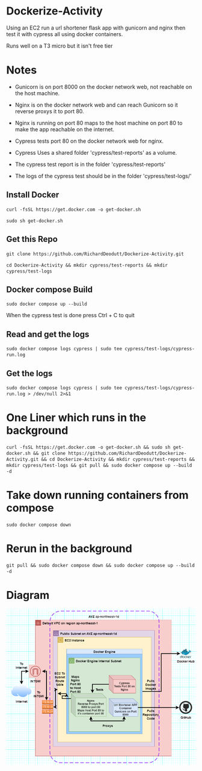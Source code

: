 # Dockerize-Activity

Using an EC2 run a url shortener flask app with gunicorn and nginx then test it with cypress all using docker containers. 

Runs well on a T3 micro but it isn't free tier

# Notes

- Gunicorn is on port 8000 on the docker network web, not reachable on the host machine. 

- Nginx is on the docker network web and can reach Gunicorn so it reverse proxys it to port 80. 

- Nginx is running on port 80 maps to the host machine on port 80 to make the app reachable on the internet. 

- Cypress tests port 80 on the docker network web for nginx.

- Cypress Uses a shared folder 'cypress/test-reports' as a volume.

- The cypress test report is in the folder 'cypress/test-reports'

- The logs of the cypress test should be in the folder 'cypress/test-logs/'

## Install Docker

```
curl -fsSL https://get.docker.com -o get-docker.sh
```

```
sudo sh get-docker.sh
```

## Get this Repo

```
git clone https://github.com/RichardDeodutt/Dockerize-Activity.git
```

```
cd Dockerize-Activity && mkdir cypress/test-reports && mkdir cypress/test-logs
```

## Docker compose Build

```
sudo docker compose up --build
```

When the cypress test is done press Ctrl + C to quit

## Read and get the logs

```
sudo docker compose logs cypress | sudo tee cypress/test-logs/cypress-run.log
```

## Get the logs

```
sudo docker compose logs cypress | sudo tee cypress/test-logs/cypress-run.log > /dev/null 2>&1
```

# One Liner which runs in the background

```
curl -fsSL https://get.docker.com -o get-docker.sh && sudo sh get-docker.sh && git clone https://github.com/RichardDeodutt/Dockerize-Activity.git && cd Dockerize-Activity && mkdir cypress/test-reports && mkdir cypress/test-logs && git pull && sudo docker compose up --build -d
```

# Take down running containers from compose

```
sudo docker compose down
```

# Rerun in the background

```
git pull && sudo docker compose down && sudo docker compose up --build -d
```

# Diagram

<p align="center">
<a href="https://github.com/RichardDeodutt/Dockerize-Activity/blob/main/images/Dockerize-Activity.drawio.png"><img src="https://github.com/RichardDeodutt/Dockerize-Activity/blob/main/images/Dockerize-Activity.drawio.png" />
</p>
